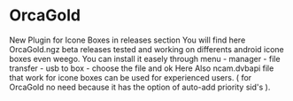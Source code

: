 # OrcaGold
New Plugin for Icone Boxes in releases section
You will find here OrcaGold.ngz beta releases tested and working on differents android icone boxes even weego.
You can install it easely through menu - manager - file transfer - usb to box - choose the file and ok
Here Also ncam.dvbapi file that work for icone boxes can be used for experienced users. ( for OrcaGold no need because it has the option of auto-add priority sid's ).
